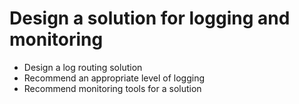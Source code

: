 # Design a solution for logging and monitoring

* Design a log routing solution
* Recommend an appropriate level of logging
* Recommend monitoring tools for a solution
